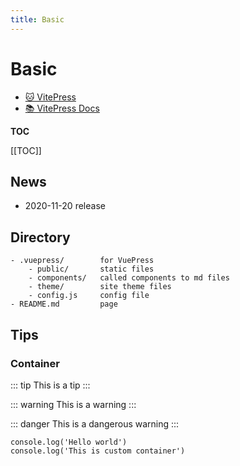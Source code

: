 ```yaml
---
title: Basic
---
```


# Basic

* [🐱 VitePress](https://github.com/vuejs/vitepress)
* [📚 VitePress Docs](https://vitepress.vuejs.org/)

**TOC**

[[TOC]]

## News

* 2020-11-20 release

## Directory

```bath{5}
- .vuepress/        for VuePress
    - public/       static files
    - components/   called components to md files 
    - theme/        site theme files
    - config.js     config file
- README.md         page
```

## Tips

### Container

::: tip
This is a tip
:::

::: warning
This is a warning
:::

::: danger
This is a dangerous warning
:::

```js{2}
console.log('Hello world')
console.log('This is custom container')
```
